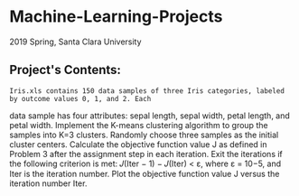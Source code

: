 # Machine-Learning-Projects
2019 Spring, Santa Clara University

## Project's Contents:
    Iris.xls contains 150 data samples of three Iris categories, labeled by outcome values 0, 1, and 2. Each
data sample has four attributes: sepal length, sepal width, petal length, and petal width.
Implement the K-means clustering algorithm to group the samples into K=3 clusters. Randomly choose three
samples as the initial cluster centers. Calculate the objective function value J as defined in Problem 3 after the
assignment step in each iteration. Exit the iterations if the following criterion is met: 𝐽(Iter − 1) − 𝐽(Iter) < ε,
where ε = 10−5, and Iter is the iteration number. Plot the objective function value J versus the iteration number
Iter.
